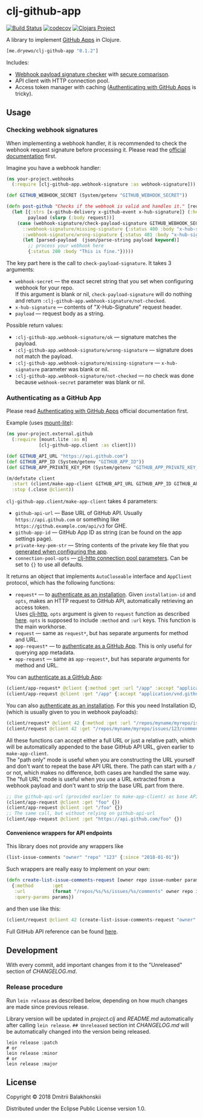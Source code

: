 # clj-github-app
[![Build Status](https://travis-ci.org/dryewo/clj-github-app.svg?branch=master)](https://travis-ci.org/dryewo/clj-github-app)
[![codecov](https://codecov.io/gh/dryewo/clj-github-app/branch/master/graph/badge.svg)](https://codecov.io/gh/dryewo/clj-github-app)
[![Clojars Project](https://img.shields.io/clojars/v/me.dryewo/clj-github-app.svg)](https://clojars.org/me.dryewo/clj-github-app)

A library to implement [GitHub Apps] in Clojure.

```clj
[me.dryewo/clj-github-app "0.1.2"]
```

Includes:

* [Webhook payload signature checker][webhook-signatures] with [secure comparison](https://github.com/weavejester/crypto-equality).
* API client with HTTP connection pool.
* Access token manager with caching ([Authenticating with GitHub Apps] is tricky).

## Usage

### Checking webhook signatures

When implementing a webhook handler, it is recommended to check the webhook request signature before processing it.
Please read the [official documentation][webhook-signatures] first.

Imagine you have a webhook handler:

```clj
(ns your-project.webhooks
  (:require [clj-github-app.webhook-signature :as webhook-signature]))

(def GITHUB_WEBHOOK_SECRET (System/getenv "GITHUB_WEBHOOK_SECRET"))

(defn post-github "Checks if the webhook is valid and handles it." [request]
  (let [{:strs [x-github-delivery x-github-event x-hub-signature]} (:headers request)
        payload (slurp (:body request))]
    (case (webhook-signature/check-payload-signature GITHUB_WEBHOOK_SECRET x-hub-signature payload)
      ::webhook-signature/missing-signature {:status 400 :body "x-hub-signature header is missing"}
      ::webhook-signature/wrong-signature {:status 401 :body "x-hub-signature does not match"}
      (let [parsed-payload  (json/parse-string payload keyword)]
        ;; process your webhook here
        {:status 200 :body "This is fine."}))))
```

The key part here is the call to  `check-payload-signature`. It takes 3 arguments:

* `webhook-secret` — the exact secret string that you set when configuring webhook for your repo.  
    If this argument is blank or nil, `check-payload-signature` will do nothing and return
    `:clj-github-app.webhook-signature/not-checked`.
* `x-hub-signature` — contents of "X-Hub-Signature" request header.
* `payload` — request body as a string.

Possible return values:

* `:clj-github-app.webhook-signature/ok` — signature matches the payload.
* `:clj-github-app.webhook-signature/wrong-signature` — signature does not match the payload.
* `:clj-github-app.webhook-signature/missing-signature` — `x-hub-signature` parameter was blank or nil.
* `:clj-github-app.webhook-signature/not-checked` — no check was done because `webhook-secret` parameter was blank or nil.


### Authenticating as a GitHub App

Please read [Authenticating with GitHub Apps] official documentation first.

Example (uses [mount-lite]):

```clj
(ns your-project.external.github
  (:require [mount.lite :as m]
            [clj-github-app.client :as client]))

(def GITHUB_API_URL "https://api.github.com")
(def GITHUB_APP_ID (System/getenv "GITHUB_APP_ID"))
(def GITHUB_APP_PRIVATE_KEY_PEM (System/getenv "GITHUB_APP_PRIVATE_KEY_PEM"))

(m/defstate client
  :start (client/make-app-client GITHUB_API_URL GITHUB_APP_ID GITHUB_APP_PRIVATE_KEY_PEM {})
  :stop (.close @client))
```

`clj-github-app.client/make-app-client` takes 4 parameters:

* `github-api-url` — Base URL of GitHub API. Usually `https://api.github.com` or something like `https://github.example.com/api/v3` for GHE.
* `github-app-id` — GitHub App ID as string (can be found on the app settings page).
* `private-key-pem-str` — String contents of the private key file that you [generated when configuring the app](https://developer.github.com/apps/building-github-apps/authenticating-with-github-apps/#generating-a-private-key).
* `connection-pool-opts` — [clj-http connection pool parameters](https://github.com/dakrone/clj-http#persistent-connections).
    Can be set to `{}` to use all defaults.

It returns an object that implements `AutoCloseable` interface and `AppClient` protocol, which has the following functions:

* `request*` — to [authenticate as an installation][as-installation].
    Given `installation-id` and `opts`, makes an HTTP request to GitHub API, automatically retrieving an access token.  
    Uses [clj-http], `opts` argument is given to `request` function as described [here](https://github.com/dakrone/clj-http#raw-request).
    `opts` is supposed to include `:method` and `:url` keys.
    This function is the main workhorse.
* `request` — same as `request*`, but has separate arguments for method and URL.
* `app-request*` — to [authenticate as a GitHub App][as-app].
    This is only useful for querying app metadata.
* `app-request` — same as `app-request*`, but has separate arguments for method and URL.

You can [authenticate as a GitHub App][as-app]:

```clj
(client/app-request* @client {:method :get :url "/app" :accept "application/vnd.github.machine-man-preview+json"})
(client/app-request @client :get "/app" {:accept "application/vnd.github.machine-man-preview+json"})
```

You can also [authenticate as an installation][as-installation]. For this you need Installation ID,
(which is usually given to you in webhook payloads):

```clj
(client/request* @client 42 {:method :get :url "/repos/myname/myrepo/issues/123/comments")
(client/request @client 42 :get "/repos/myname/myrepo/issues/123/comments" {})
```

All these functions can accept either a full URL or just a relative path, which will be automatically appended to the base
GitHub API URL, given earlier to `make-app-client`.  
The "path only" mode is useful when you are constructing the URL yourself and don't want to repeat the base API URL there.
The path can start with a `/` or not, which makes no difference, both cases are handled the same way.
The "full URL" mode is useful when you use a URL extracted from a webhook payload
and don't want to strip the base URL part from there.

```clj
;; Use github-api-url (provided earlier to make-app-client) as base API URL
(client/app-request @client :get "foo" {})
(client/app-request @client :get "/foo" {})
;; The same call, but without relying on github-api-url
(client/app-request @client :get "https://api.github.com/foo" {})
```

#### Convenience wrappers for API endpoints

This library does not provide any wrappers like

```clj
(list-issue-comments "owner" "repo" "123" {:since "2018-01-01"})
```

Such wrappers are really easy to implement on your own:

```clj
(defn create-list-issue-comments-request [owner repo issue-number params]
  {:method       :get
   :url          (format "/repos/%s/%s/issues/%s/comments" owner repo issue-number)
   :query-params params})
```

and then use like this:

```clj
(client/request @client 42 (create-list-issue-comments-request "owner" "repo" "123" {:since "2018-01-01"}))
```

Full GitHub API reference can be found [here](https://developer.github.com/v3/).

## Development

With every commit, add important changes from it to the "Unreleased" section of _CHANGELOG.md_.

### Release procedure

Run `lein release` as described below, depending on how much changes are made since previous release.

Library version will be updated in _project.clj_ and _README.md_ automatically after calling `lein release`.
`## Unreleased` section int _CHANGELOG.md_ will be automatically changed into the version being released.

    lein release :patch
    # or
    lein release :minor
    # or
    lein release :major

## License

Copyright © 2018 Dmitrii Balakhonskii

Distributed under the Eclipse Public License version 1.0.


[GitHub Apps]: https://developer.github.com/apps/about-apps/#about-github-apps
[Authenticating with GitHub Apps]: https://developer.github.com/apps/building-github-apps/authenticating-with-github-apps/
[webhook-signatures]: https://developer.github.com/webhooks/securing/#validating-payloads-from-github
[as-app]: https://developer.github.com/apps/building-github-apps/authenticating-with-github-apps/#accessing-api-endpoints-as-a-github-app
[as-installation]: https://developer.github.com/apps/building-github-apps/authenticating-with-github-apps/#accessing-api-endpoints-as-an-installation
[clj-http]: https://github.com/dakrone/clj-http
[mount-lite]: https://github.com/aroemers/mount-lite
